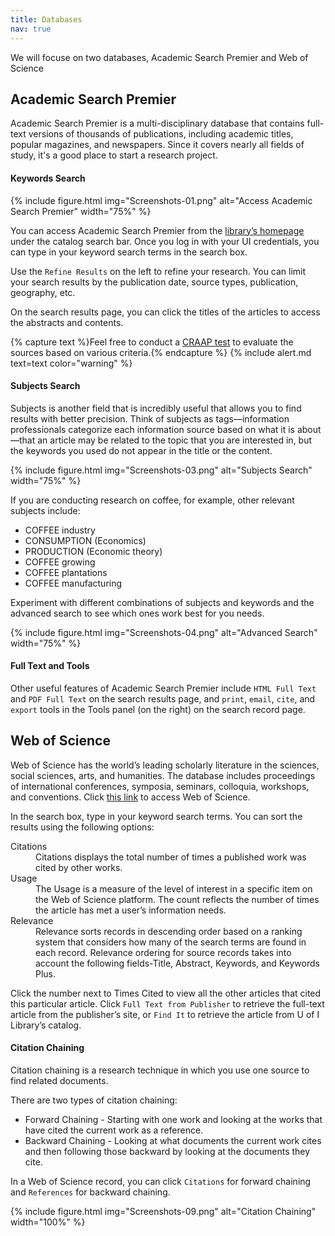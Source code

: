 ```yaml
---
title: Databases
nav: true 
---
```


We will focuse on two databases, Academic Search Premier and Web of Science

## Academic Search Premier

Academic Search Premier is a multi-disciplinary database that contains full-text versions of thousands of publications, including academic titles, popular magazines, and newspapers. Since it covers nearly all fields of study, it's a good place to start a research project.

#### Keywords Search

{% include figure.html img="Screenshots-01.png" alt="Access Academic Search Premier" width="75%" %}

You can access Academic Search Premier from the <a href="https://www.lib.uidaho.edu/" target="_blank" rel="noopener">library’s homepage</a> under the catalog search bar. Once you log in with your UI credentials, you can type in your keyword search terms in the search box. 

Use the `Refine Results` on the left to refine your research. You can limit your search results by the publication date, source types, publication, geography, etc. 

On the search results page, you can click the titles of the articles to access the abstracts and contents. 

{% capture text %}Feel free to conduct a <a href="https://libguides.uidaho.edu/c.php?g=363237&p=2453602" target="_blank" rel="noopener">CRAAP test</a> to evaluate the sources based on various criteria.{% endcapture %}
{% include alert.md text=text color="warning" %}

#### Subjects Search

Subjects is another field that is incredibly useful that allows you to find results with better precision. Think of subjects as tags—information professionals categorize each information source based on what it is about—that an article may be related to the topic that you are interested in, but the keywords you used do not appear in the title or the content. 

{% include figure.html img="Screenshots-03.png" alt="Subjects Search" width="75%" %}

If you are conducting research on coffee, for example, other relevant subjects include:
-	COFFEE industry
-	CONSUMPTION (Economics)
-	PRODUCTION (Economic theory)
- COFFEE growing
- COFFEE plantations
- COFFEE manufacturing

Experiment with different combinations of subjects and keywords and the advanced search to see which ones work best for you needs.

{% include figure.html img="Screenshots-04.png" alt="Advanced Search" width="75%" %}


#### Full Text and Tools

Other useful features of Academic Search Premier include `HTML Full Text` and `PDF Full Text` on the search results page, and `print`, `email`, `cite`, and `export` tools in the Tools panel (on the right) on the search record page. 

## Web of Science

Web of Science has the world’s leading scholarly literature in the sciences, social sciences, arts, and humanities. The database includes proceedings of international conferences, symposia, seminars, colloquia, workshops, and conventions. Click <a href="https://uidaho.idm.oclc.org/login?url=http://webofknowledge.com/UA" target="_blank" rel="noopener">this link</a> to access Web of Science.

In the search box, type in your keyword search terms. You can sort the results using the following options:

<dl>
  <dt>Citations</dt>
  <dd>Citations displays the total number of times a published work was cited by other works. </dd>
  <dt>Usage</dt>
  <dd>The Usage is a measure of the level of interest in a specific item on the Web of Science platform. The count reflects the number of times the article has met a user’s information needs.</dd>
  <dt>Relevance</dt>
  <dd>Relevance sorts records in descending order based on a ranking system that considers how many of the search terms are found in each record. Relevance ordering for source records takes into account the following fields-Title, Abstract, Keywords, and Keywords Plus.</dd>
</dl>

Click the number next to Times Cited to view all the other articles that cited this particular article. Click `Full Text from Publisher` to retrieve the full-text article from the publisher’s site, or `Find It` to retrieve the article from U of I Library’s catalog.  

#### Citation Chaining

Citation chaining is a research technique in which you use one source to find related documents.

There are two types of citation chaining:

- Forward Chaining - Starting with one work and looking at the works that have cited the current work as a reference. 
- Backward Chaining - Looking at what documents the current work cites and then following those backward by looking at the documents they cite.

In a Web of Science record, you can click `Citations` for forward chaining and `References` for backward chaining.

{% include figure.html img="Screenshots-09.png" alt="Citation Chaining" width="100%" %}
